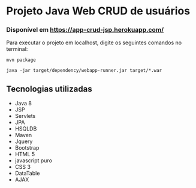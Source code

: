 # Projeto Java Web CRUD de usuários 

### Disponível em https://app-crud-jsp.herokuapp.com/

Para executar o projeto em localhost, digite os seguintes comandos no terminal:
~~~
mvn package

java -jar target/dependency/webapp-runner.jar target/*.war
~~~

## Tecnologias utilizadas
- Java 8
- JSP
- Servlets
- JPA
- HSQLDB
- Maven
- Jquery
- Bootstrap
- HTML 5
- javascript puro
- CSS 3
- DataTable
- AJAX
